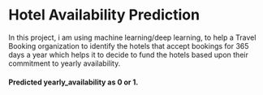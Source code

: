 # Hotel Availability Prediction

In this project, i am using machine learning/deep learning, to help a Travel Booking organization to identify the hotels that accept bookings for 365 days a year which helps it to decide to fund the hotels based upon their commitment to yearly availability.

#### Predicted yearly_availability as 0 or 1.
